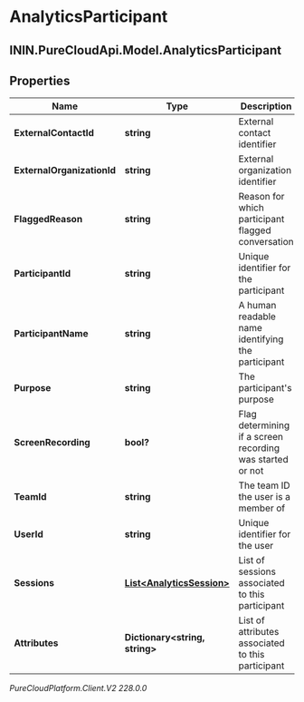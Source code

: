 # AnalyticsParticipant

## ININ.PureCloudApi.Model.AnalyticsParticipant

## Properties

|Name | Type | Description | Notes|
|------------ | ------------- | ------------- | -------------|
| **ExternalContactId** | **string** | External contact identifier | [optional] |
| **ExternalOrganizationId** | **string** | External organization identifier | [optional] |
| **FlaggedReason** | **string** | Reason for which participant flagged conversation | [optional] |
| **ParticipantId** | **string** | Unique identifier for the participant | [optional] |
| **ParticipantName** | **string** | A human readable name identifying the participant | [optional] |
| **Purpose** | **string** | The participant&#39;s purpose | [optional] |
| **ScreenRecording** | **bool?** | Flag determining if a screen recording was started or not | [optional] |
| **TeamId** | **string** | The team ID the user is a member of | [optional] |
| **UserId** | **string** | Unique identifier for the user | [optional] |
| **Sessions** | [**List&lt;AnalyticsSession&gt;**](AnalyticsSession) | List of sessions associated to this participant | [optional] |
| **Attributes** | **Dictionary&lt;string, string&gt;** | List of attributes associated to this participant | [optional] |



_PureCloudPlatform.Client.V2 228.0.0_

